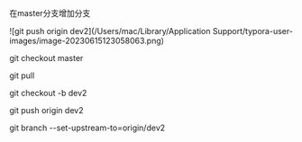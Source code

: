 在master分支增加分支

![git push origin dev2](/Users/mac/Library/Application Support/typora-user-images/image-20230615123058063.png)

git checkout master

git pull

git checkout -b dev2

git push origin dev2

git branch --set-upstream-to=origin/dev2

